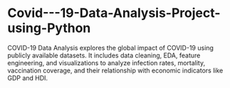 # Covid---19-Data-Analysis-Project-using-Python
COVID-19 Data Analysis explores the global impact of COVID-19 using publicly available datasets. It includes data cleaning, EDA, feature engineering, and visualizations to analyze infection rates, mortality, vaccination coverage, and their relationship with economic indicators like GDP and HDI.
